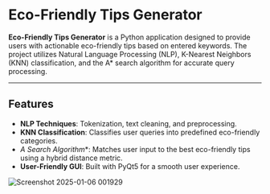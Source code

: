 # Eco-Friendly Tips Generator

**Eco-Friendly Tips Generator** is a Python application designed to provide users with actionable eco-friendly tips based on entered keywords. The project utilizes Natural Language Processing (NLP), K-Nearest Neighbors (KNN) classification, and the A* search algorithm for accurate query processing.

---

## Features
- **NLP Techniques**: Tokenization, text cleaning, and preprocessing.
- **KNN Classification**: Classifies user queries into predefined eco-friendly categories.
- **A* Search Algorithm**: Matches user input to the best eco-friendly tips using a hybrid distance metric.
- **User-Friendly GUI**: Built with PyQt5 for a smooth user experience.



![Screenshot 2025-01-06 001929](https://github.com/user-attachments/assets/9e8669b5-ec6b-4160-a7d1-f5385d5ea10c)
